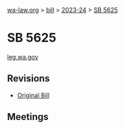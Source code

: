 [wa-law.org](/) > [bill](/bill/) > [2023-24](/bill/2023-24/) > [SB 5625](/bill/2023-24/sb/5625/)

# SB 5625
[leg.wa.gov](https://app.leg.wa.gov/billsummary?BillNumber=5625&Year=2023&Initiative=false)

## Revisions
* [Original Bill](1/)

## Meetings